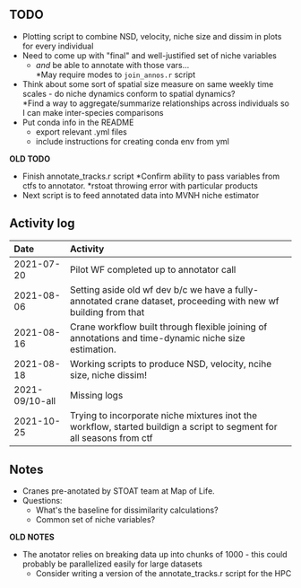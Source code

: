 ## TODO
* Plotting script to combine NSD, velocity, niche size and dissim in plots for every individual
* Need to come up with "final" and well-justified set of niche variables  
  * *and* be able to annotate with those vars...  
    *May require modes to `join_annos.r` script
* Think about some sort of spatial size measure on same weekly time scales - do niche dynamics conform to spatial dynamics?  
*Find a way to aggregate/summarize relationships across individuals so I can make inter-species comparisons  
* Put conda info in the README
  * export relevant .yml files
  * include instructions for creating conda env from yml  

**OLD TODO**
* Finish annotate_tracks.r script
  *Confirm ability to pass variables from ctfs to annotator.
  *rstoat throwing error with particular products
* Next script is to feed annotated data into MVNH niche estimator

## Activity log

|Date|Activity|
|:-|:------------|
|2021-07-20|Pilot WF completed up to annotator call|
|2021-08-06|Setting aside old wf dev b/c we have a fully-annotated crane dataset, proceeding with new wf building from that|
|2021-08-16|Crane workflow built through flexible joining of annotations and time-dynamic niche size estimation.|
|2021-08-18|Working scripts to produce NSD, velocity, ncihe size, niche dissim!|
|2021-09/10-all|Missing logs|
|2021-10-25|Trying to incorporate niche mixtures inot the workflow, started buildign a script to segment for all seasons from ctf|

## Notes
* Cranes pre-anotated by STOAT team at Map of Life.  
* Questions:  
  * What's the baseline for dissimilarity calculations?
  * Common set of niche variables?


**OLD NOTES**
* The anotator relies on breaking data up into chunks of 1000 - this could probably be parallelized easily for large datasets
  * Consider writing a version of the annotate_tracks.r script for the HPC